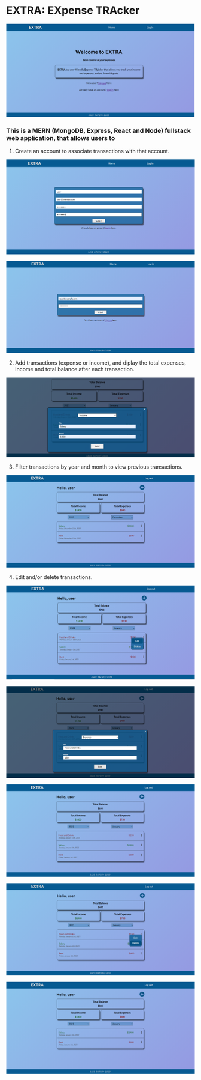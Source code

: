 # EXTRA: EXpense TRAcker

![](https://github.com/saeddaoud/expense-tracker/blob/main/home.png)

### This is a MERN (MongoDB, Express, React and Node) fullstack web application, that allows users to
1. Create an account to associate transactions with that account.

![](https://github.com/saeddaoud/expense-tracker/blob/main/register.png)

![](https://github.com/saeddaoud/expense-tracker/blob/main/login.png)

2. Add transactions (expense or income), and diplay the total expenses, income and total balance after each transaction.

![](https://github.com/saeddaoud/expense-tracker/blob/main/add_transaction.png)

3. Filter transactions by year and month to view previous transactions.

![](https://github.com/saeddaoud/expense-tracker/blob/main/filter_transactions.png)

4. Edit and/or delete transactions.

![](https://github.com/saeddaoud/expense-tracker/blob/main/edit_delete_transaction.png)

![](https://github.com/saeddaoud/expense-tracker/blob/main/edit_1.png)

![](https://github.com/saeddaoud/expense-tracker/blob/main/edit_2.png)

![](https://github.com/saeddaoud/expense-tracker/blob/main/delete_1.png)

![](https://github.com/saeddaoud/expense-tracker/blob/main/delete_2.png)
